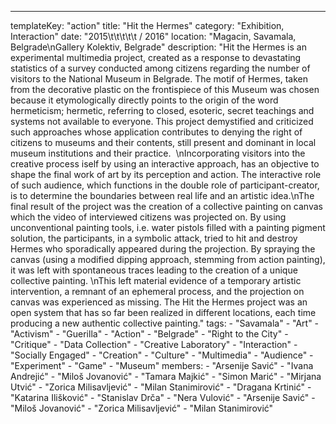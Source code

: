 ---
  templateKey: "action"
  title: "Hit the Hermes"
  category: "Exhibition, Interaction"
  date: "2015\t\t\t\t\t /   2016"
  location: "Magacin, Savamala, Belgrade\nGallery Kolektiv, Belgrade"
  description: "Hit the Hermes is an experimental multimedia project, created as a response to devastating statistics of a survey conducted among citizens regarding the number of visitors to the National Museum in Belgrade. The motif of Hermes, taken from the decorative plastic on the frontispiece of this Museum was chosen because it etymologically directly points to the origin of the word hermeticism; hermetic, referring to closed, esoteric, secret teachings and systems not available to everyone. This project demystified and criticized such approaches whose application contributes to denying the right of citizens to museums and their contents, still present and dominant in local museum institutions and their practice.  \nIncorporating visitors into the creative process iself by using an interactive approach, has an objective to shape the final work of art by its perception and action. The interactive role of such audience, which functions in the double role of participant-creator, is to determine the boundaries between real life and an artistic idea.\nThe final result of the project was the creation of a collective painting on canvas which the video of interviewed citizens was projected on. By using unconventional painting tools, i.e. water pistols filled with a painting pigment solution, the participants, in a symbolic attack, tried to hit and destroy Hermes who sporadically appeared during the projection. By spraying the canvas (using a modified dipping approach, stemming from action painting), it was left with spontaneous traces leading to the creation of a unique collective painting. \nThis left material evidence of a temporary artistic intervention, a remnant of an ephemeral process, and the projection on canvas was experienced as missing. The Hit the Hermes project was an open system that has so far been realized in different locations, each time producing a new authentic collective painting."
  tags: 
    - "Savamala"
    - "Art"
    - "Activism"
    - "Guerilla"
    - "Action"
    - "Belgrade"
    - "Right to the City"
    - "Critique"
    - "Data Collection"
    - "Creative Laboratory"
    - "Interaction"
    - "Socially Engaged"
    - "Creation"
    - "Culture"
    - "Multimedia"
    - "Audience"
    - "Experiment"
    - "Game"
    - "Museum"
  members: 
    - "Arsenije Savić"
    - "Ivana Andrejić"
    - "Miloš Jovanović"
    - "Tamara Majkić"
    - "Simon Marić"
    - "Mirjana Utvić"
    - "Zorica Milisavljević"
    - "Milan Stanimirović"
    - "Dragana Krtinić"
    - "Katarina Ilišković"
    - "Stanislav Drča"
    - "Nera Vulović"
    - "Arsenije Savić"
    - "Miloš Jovanović"
    - "Zorica Milisavljević"
    - "Milan Stanimirović"

